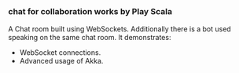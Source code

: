 ## 
### chat for collaboration works by Play Scala

A Chat room built using WebSockets. Additionally there is a bot used speaking on the same chat room. It demonstrates:

- WebSocket connections.
- Advanced usage of Akka.
